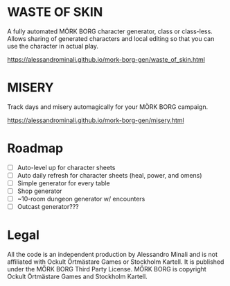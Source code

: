 # WASTE OF SKIN
A fully automated MÖRK BORG character generator, class or class-less.
Allows sharing of generated characters and local editing so that you can use the character in actual play.

https://alessandrominali.github.io/mork-borg-gen/waste_of_skin.html

# MISERY
Track days and misery automagically for your MÖRK BORG campaign.

https://alessandrominali.github.io/mork-borg-gen/misery.html

# Roadmap

 - [ ] Auto-level up for character sheets
 - [ ] Auto daily refresh for character sheets (heal, power, and omens)
 - [ ] Simple generator for every table
 - [ ] Shop generator
 - [ ] ~10-room dungeon generator w/ encounters
 - [ ] Outcast generator???

# Legal
All the code is an independent production by Alessandro Minali and is not affiliated with Ockult Örtmästare Games or Stockholm Kartell. It is published under the MÖRK BORG Third Party License.
MÖRK BORG is copyright Ockult Örtmästare Games and Stockholm Kartell.
